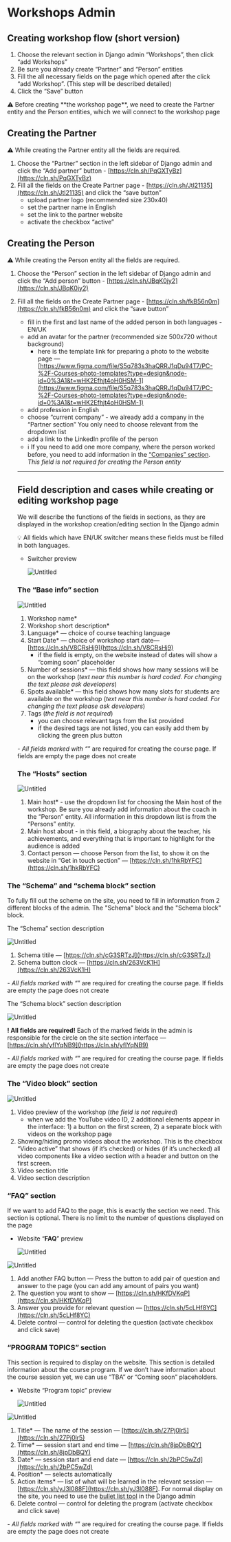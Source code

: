 # Workshops Admin

## Creating workshop flow (short version)

1. Choose the relevant section in Django admin “Workshops”, then click “add Workshops”
2. Be sure you already create “Partner” and “Person” entities 
3. Fill the all necessary fields on the page which opened after the click “add Workshop”. (This step will be described detailed)
4. Click the “Save” button 

<aside>
⚠️ Before creating **the workshop page**, we need to create the Partner entity and the Person entities, which we will connect to the workshop page

</aside>

## Creating the Partner

⚠️ While creating the Partner entity all the fields are required.

1. Choose the “Partner” section in the left sidebar of Django admin and click the “Add partner” button - [https://cln.sh/PqGXTyBz](https://cln.sh/PqGXTyBz)
2. Fill all the fields on the Create Partner page - [https://cln.sh/Jtl21135](https://cln.sh/Jtl21135) and click the “save button”
    - upload partner logo (recommended size 230x40)
    - set the partner name in English
    - set the link to the partner website
    - activate the checkbox “active”

## Creating the Person

⚠️ While creating the Person entity all the fields are required.

1. Choose the “Person” section in the left sidebar of Django admin and click the “Add person” button - [https://cln.sh/JBqK0jy2](https://cln.sh/JBqK0jy2)
2. Fill all the fields on the Create Partner page - [https://cln.sh/fkB56n0m](https://cln.sh/fkB56n0m) and click the “save button”
    - fill in the first and last name of the added person in both languages - EN/UK
    - add an avatar for the partner (recommended size 500x720 without background)
        - here is the template link for preparing a photo to the website page — [https://www.figma.com/file/S5q783s3haQRRJ1qDu94T7/PC-%2F-Courses-photo-templates?type=design&node-id=0%3A1&t=wHK2Efhjt4oH0HSM-1](https://www.figma.com/file/S5q783s3haQRRJ1qDu94T7/PC-%2F-Courses-photo-templates?type=design&node-id=0%3A1&t=wHK2Efhjt4oH0HSM-1)
    - add profession in English
    - choose “current company” - we already add a company in the “Partner section” You only need to choose relevant from the dropdown list
    - add a link to the LinkedIn profile of the person
    - ℹ️ If you need to add one more company, where the person worked before, you need to add information in the [“Companies” section](https://cln.sh/NH1kg4gn). *This field is not required for creating the Person entity*
    
    ---
    
    ## Field description and cases while creating or editing workshop page
    
    We will describe the functions of the fields in sections, as they are displayed in the workshop creation/editing section In the Django admin
    
    <aside>
    💡 All fields which have EN/UK switcher means these fields must be filled in both languages.
    
    - Switcher preview
        
        ![Untitled](Untitled%202.png)
        
    </aside>
    
    ### The “Base info” section
    
    ![Untitled](Untitled%2033.png)
    
    1. Workshop name* 
    2. Workshop short description*
    3. Language* — choice of course teaching language
    4. Start Date* — choice of workshop start date— [https://cln.sh/V8CRsHj9](https://cln.sh/V8CRsHj9)
        - if the field is empty, on the website instead of dates will show a “coming soon” placeholder
    5. Number of sessions* — this field shows how many sessions will be on the workshop (*text near this number is hard coded. For changing the text please ask developers*)
    6. Spots available* — this field shows how many slots for students are available on the workshop (*text near this number is hard coded. For changing the text please ask developers*)
    7. Tags (*the field is not required*) 
        - you can choose relevant tags from the list provided
        - if the desired tags are not listed, you can easily add them by clicking the green plus button
    
    *- All fields marked with “*” are required for creating the course page. If fields are empty the page does not create
    
    ### The “Hosts” section
    
    ![Untitled](Untitled%2034.png)
    
    1. Main host* - use the dropdown list for choosing the Main host of the workshop. Be sure you already add information about the coach in the “Person” entity. All information in this dropdown list is from the “Persons” entity.
    2. Main host about - in this field, a biography about the teacher, his achievements, and everything that is important to highlight for the audience is added
    3. Contact person — choose Person from the list, to show it on the website in “Get in touch section” — [https://cln.sh/1hkRbYFC](https://cln.sh/1hkRbYFC)

### The “Schema” and “schema block” section

To fully fill out the scheme on the site, you need to fill in information from 2 different blocks of the admin. The "Schema" block and the "Schema block" block.

The “Schema” section description

![Untitled](Untitled%2035.png)

1. Schema titile — [https://cln.sh/cG3SRTzJ](https://cln.sh/cG3SRTzJ)
2. Schema button clock — [https://cln.sh/263VcK1H](https://cln.sh/263VcK1H)

*- All fields marked with “*” are required for creating the course page. If fields are empty the page does not create

The “Schema block” section description

![Untitled](Untitled%2036.png)

**! All fields are required!** Each of the marked fields in the admin is responsible for the circle on the site section interface — [https://cln.sh/yflYqNB9](https://cln.sh/yflYqNB9)

*- All fields marked with “*” are required for creating the course page. If fields are empty the page does not create

### The “Video block” section

![Untitled](Untitled%2037.png)

1. Video preview of the workshop (*the field is not required*)
    - when we add the YouTube video ID, 2 additional elements appear in the interface: 1) a button on the first screen, 2) a separate block with videos on the workshop page
2. Showing/hiding promo videos about the workshop. This is the checkbox “Video active” that shows (if it’s checked) or hides (if it’s unchecked) all video components like a video section with a header and button on the first screen.
3. Video section title
4. Video section description

### “**FAQ”** section

If we want to add FAQ to the page, this is exactly the section we need. This section is optional. There is no limit to the number of questions displayed on the page

- Website “**FAQ**” preview
    
    ![Untitled](Untitled%2023.png)
    

![Untitled](Untitled%2024.png)

1. Add another FAQ button — Press the button to add pair of question and answer to the page (you can add any amount of pairs you want)
2. The question you want to show — [https://cln.sh/HKfDVKqP](https://cln.sh/HKfDVKqP)
3. Answer you provide for relevant question — [https://cln.sh/5cLHf8YC](https://cln.sh/5cLHf8YC)
4. Delete control — control for deleting the question (activate checkbox and click save)

### “**PROGRAM TOPICS”** section

This section is required to display on the website. This section is detailed information about the course program. If we don’t have information about the course session yet, we can use “TBA” or “Coming soon” placeholders.

- Website “Program topic” preview
    
    ![Untitled](Untitled%2014.png)
    

![Untitled](Untitled%2015.png)

1. Title* — The name of the session — [https://cln.sh/27Pj0lr5](https://cln.sh/27Pj0lr5)
2. Time* — session start and end time — [https://cln.sh/8jpDbBQY](https://cln.sh/8jpDbBQY)
3. Date* — session start and end date — [https://cln.sh/2bPC5wZd](https://cln.sh/2bPC5wZd)
4. Position* — selects automatically
5. Action items* — list of what will be learned in the relevant session — [https://cln.sh/yJ3l088F](https://cln.sh/yJ3l088F). For normal display on the site, you need to use the [bullet list tool](https://cln.sh/tmYd7Mdq) in the Django admin
6. Delete control — control for deleting the program (activate checkbox and click save)

*- All fields marked with “*” are required for creating the course page. If fields are empty the page does not create